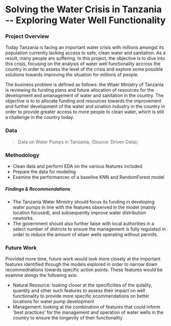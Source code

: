 # Solving the Water Crisis in Tanzania -- Exploring Water Well Functionality


### Project Overview
Today Tanzania is facing an important water crisis with millions amongst its population currently lacking access to safe, clean water and sanitation. As a result, many people are suffering. 
In this project, the objective is to dive into this crisis, focusing on the analysis of water well functionality accross the country in order to assess the level of the crisis and explore some possible solutions towards improving the situation for millions of people. 


The business problem is defined as follows: the Wtaer Ministry of Tanzania is reviewing its funding plans and future allocation of resources for the development and amanagement of water and sanitation in the country. 
The objective is to to allocate funding and resources towards the improvement and further development of the water and sination industry in the country in order to provide greater access to more people to clean water, which is still a challenge in the country today. 

### Data
>	Data on Water Pumps in Tanzania, (Source: Driven Data); 

### Methodology

- Clean data and perform EDA on the various features included
- Prepare the data for modeling
- Examine the performancec of a baseline KNN and RandomForest model


##### Findings & Recommendations

- The Tanzania Water Ministry should focus its funding in developing water pumps in line with the features observed in the model (mainly location focused), and subsequently improve water distribution newtorks. 
- The government should also further liaise with local authorities in a select number of districts to ensure the management is fully regulated in order to reduce the amount of wtaer wells operating without permits. 


### Future Work
Provided more time, future work would look more closely at the important features identified through the models explored in order to narrow down recommednations towards specific action points. 
These features would be examine alongs the following axis:
- Natural Resource: looking closer at the specificities of the qulality, quantity and other such features to assess their impact on well functionality to provide more specific ecommendations on better locations for water pump development
- Management: looking at the combination of features that could inform 'best practices' for the management and operation of water wells in the country to ensure the longevity of their functionality


